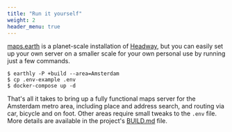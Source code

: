 ```yaml
---
title: "Run it yourself"
weight: 2
header_menu: true
---
```


[maps.earth](https://maps.earth/) is a planet-scale installation of [Headway](https://github.com/headwaymaps/headway), but you can easily set up your own server on a smaller scale for your own personal use by running just a few commands.

```
$ earthly -P +build --area=Amsterdam
$ cp .env-example .env
$ docker-compose up -d
```

That's all it takes to bring up a fully functional maps server for the Amsterdam metro area, including place and address search, and routing via car, bicycle and on foot. Other areas require small tweaks to the `.env` file. More details are available in the project's [BUILD.md](https://github.com/headwaymaps/headway/blob/main/BUILD.md) file.
